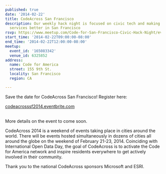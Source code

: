 ```yaml
---
published: true
date: '2014-02-22'
title: CodeAcross San Francisco
description: Our weekly hack night is focused on civic tech and making government
  services better in San Francisco
rsvp: https://www.meetup.com/Code-for-San-Francisco-Civic-Hack-Night/events/165083342/
start_time: '2014-02-22T09:00:00-08:00'
end_time: '2014-02-22T12:00:00-08:00'
meetup:
  event_id: '165083342'
  venue_id: 6325852
address:
  name: Code for America
  street: 155 9th St.
  locality: San Francisco
  region: CA

---
```

<!-- imported via scripts/generate-events-from-meetup -->
<p>Save the date for CodeAcross San Francisco! Register here:</p> <p><a href="http://codeacrosssf2014.eventbrite.com/">codeacrosssf2014.eventbrite.com</a></p> <p><br/>More details on the event to come soon.</p> <p>CodeAcross 2014 is a weekend of events taking place in cities around the world. There will be events hosted simultaneously in dozens of cities all around the globe on the weekend of February 21-23, 2014. Coinciding with International Open Data Day, the goal of CodeAcross is to activate the Code for America network and inspire residents everywhere to get actively involved in their community. </p> <p>Thank you to the national CodeAcross sponsors Microsoft and ESRI.</p> 
